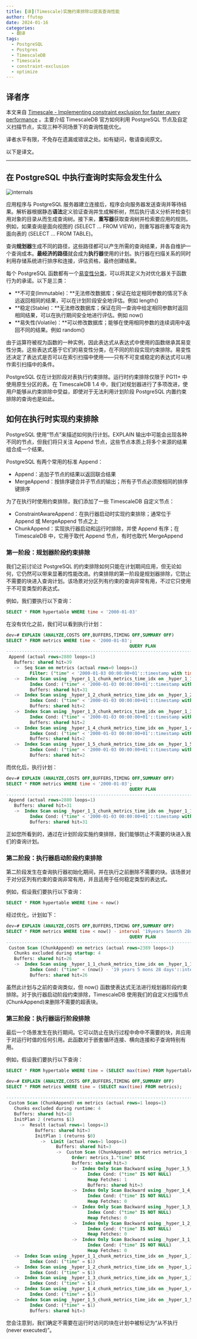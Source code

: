 ```yaml
---
title: [译](Timescale)实施约束排除以提高查询性能
author: ffutop
date: 2024-01-16
categories:
  - 翻译
tags:
  - PostgreSQL
  - Postgres
  - TimescaleDB
  - Timescale
  - constraint-exclusion
  - optimize
---
```


## 译者序

本文来自 [Timescale - Implementing constraint exclusion for faster query performance](https://www.timescale.com/blog/implementing-constraint-exclusion-for-faster-query-performance/) 。主要介绍 TimescaleDB 官方如何利用 PostgreSQL 节点及自定义扫描节点，实现三种不同场景下的查询性能优化。

译者水平有限，不免存在遗漏或错误之处。如有疑问，敬请查阅原文。

以下是译文。

---

## **在 PostgreSQL 中执行查询时实际会发生什么**

![internals](//img.ffutop.com/internals.png)

应用程序与 PostgreSQL 服务器建立连接后，程序会向服务器发送查询并等待结果。解析器根据静态**语法**定义验证查询并生成解析树，然后执行语义分析并检查引用对象的目录从而生成查询树。接下来，**重写器**获取查询树并检索要应用的规则。例如，如果查询是面向视图的 (SELECT … FROM VIEW)，则重写器将重写查询为面向表的 (SELECT … FROM TABLE)。

查询**规划器**生成不同的路径，这些路径都可以产生所需的查询结果，并各自维护一个查询成本。**最经济的路径**就会成为**执行器**使用的计划。执行器在扫描关系的同时利用存储系统进行排序和连接，评估资格，最终创建结果。

每个 PostgreSQL 函数都有一个[易变性分类](https://www.postgresql.org/docs/current/xfunc-volatility.html)，可以将其定义为对优化器关于函数行为的承诺。以下是三类：

- **不可变(Immutable)：**无法修改数据库；保证在给定相同参数的情况下永远返回相同的结果，可以在计划阶段安全地评估。例如 length()
- **稳定(Stable)：**无法修改数据库；保证在同一查询中给定相同参数时返回相同结果，可以在执行期间安全地进行评估。例如 now()
- **易失性(Volatile)：**可以修改数据库；能够在使用相同参数的连续调用中返回不同的结果。例如 random()

由于运算符被视为函数的一种实例，因此表达式从表达式中使用的函数继承其易变性分类。这些表达式基于它们的易变性分类，在不同的阶段实现约束排除。易变性还决定了表达式是否可以在索引扫描中使用——只有不可变或稳定的表达式可以用作索引扫描中的条件。

PostgreSQL 仅在计划阶段对表执行约束排除。运行时约束排除仅限于 PG11+ 中使用原生分区的表。在 TimescaleDB 1.4 中，我们对规划器进行了多项改进，使用户能够从约束排除中受益，即使对于无法利用计划阶段 PostgreSQL 内置约束排除的查询也是如此。

## **如何在执行时实现约束排除**

PostgreSQL 使用“节点”来描述如何执行计划。EXPLAIN 输出中可能会出现各种不同的节点，但我们将只关注 Append 节点，这些节点本质上将多个来源的结果组合成一个结果。

PostgreSQL 有两个常用的标准 Append：

- Append：追加子节点的结果以返回联合结果
- MergeAppend：按排序键合并子节点的输出；所有子节点必须按相同的排序键排序

为了在执行时使用约束排除，我们添加了一些 TimescaleDB 自定义节点：

- ConstraintAwareAppend：在执行器启动时实现约束排除；通常位于 Append 或 MergeAppend 节点之上
- ChunkAppend：实现执行器启动和运行时排除，并使 Append 有序；在 TimescaleDB 中，它用于取代 Append 节点，有时也取代 MergeAppend

### **第一阶段：规划器阶段约束排除**

我们之前讨论过 PostgreSQL 的约束排除如何只能在计划期间应用，但无论如何，它仍然可以带来显著的性能改进。约束排除的第一阶段是规划器排除，它防止不需要的块进入查询计划。该场景对分区列有约束的查询非常有用，不过它只使用于不可变类型的表达式。

例如，我们要执行以下查询：

```sql
SELECT * FROM hypertable WHERE time < '2000-01-03'
```

在没有优化之前，我们可以看到执行计划：

```sql
dev=# EXPLAIN (ANALYZE,COSTS OFF,BUFFERS,TIMING OFF,SUMMARY OFF)
SELECT * FROM metrics WHERE time < '2000-01-03';
                                               QUERY PLAN
---------------------------------------------------------------------------------------------------------
 Append (actual rows=2880 loops=1)
   Buffers: shared hit=39
   ->  Seq Scan on metrics (actual rows=0 loops=1)
         Filter: ("time" < '2000-01-03 00:00:00+01'::timestamp with time zone)
   ->  Index Scan using _hyper_1_1_chunk_metrics_time_idx on _hyper_1_1_chunk (actual rows=2880 loops=1)
         Index Cond: ("time" < '2000-01-03 00:00:00+01'::timestamp with time zone)
         Buffers: shared hit=31
   ->  Index Scan using _hyper_1_2_chunk_metrics_time_idx on _hyper_1_2_chunk (actual rows=0 loops=1)
         Index Cond: ("time" < '2000-01-03 00:00:00+01'::timestamp with time zone)
         Buffers: shared hit=2
   ->  Index Scan using _hyper_1_3_chunk_metrics_time_idx on _hyper_1_3_chunk (actual rows=0 loops=1)
         Index Cond: ("time" < '2000-01-03 00:00:00+01'::timestamp with time zone)
         Buffers: shared hit=2
   ->  Index Scan using _hyper_1_4_chunk_metrics_time_idx on _hyper_1_4_chunk (actual rows=0 loops=1)
         Index Cond: ("time" < '2000-01-03 00:00:00+01'::timestamp with time zone)
         Buffers: shared hit=2
   ->  Index Scan using _hyper_1_5_chunk_metrics_time_idx on _hyper_1_5_chunk (actual rows=0 loops=1)
         Index Cond: ("time" < '2000-01-03 00:00:00+01'::timestamp with time zone)
         Buffers: shared hit=2
```

而优化后，执行计划：

```sql
dev=# EXPLAIN (ANALYZE,COSTS OFF,BUFFERS,TIMING OFF,SUMMARY OFF)
SELECT * FROM metrics WHERE time < '2000-01-03';
                                               QUERY PLAN
---------------------------------------------------------------------------------------------------------
 Append (actual rows=2880 loops=1)
   Buffers: shared hit=31
   ->  Index Scan using _hyper_1_1_chunk_metrics_time_idx on _hyper_1_1_chunk (actual rows=2880 loops=1)
         Index Cond: ("time" < '2000-01-03 00:00:00+01'::timestamp with time zone)
         Buffers: shared hit=31
```

正如您所看到的，通过在计划阶段实施约束排除，我们能够防止不需要的块进入我们的查询计划。

### **第二阶段：执行器启动阶段约束排除**

第二阶段发生在查询执行器初始化期间，并在执行之前删除不需要的块。该场景对于对分区列有约束的查询非常有用，并且适用于任何稳定类型的表达式。

例如，假设我们要执行以下查询：

```sql
SELECT * FROM hypertable WHERE time < now()
```

经过优化，计划如下：

```sql
dev=# EXPLAIN (ANALYZE,COSTS OFF,BUFFERS,TIMING OFF,SUMMARY OFF)
SELECT * FROM metrics WHERE time < now() - interval '19years 5month 28days';
                                               QUERY PLAN
---------------------------------------------------------------------------------------------------------
 Custom Scan (ChunkAppend) on metrics (actual rows=2389 loops=1)
   Chunks excluded during startup: 4
   Buffers: shared hit=26
   ->  Index Scan using _hyper_1_1_chunk_metrics_time_idx on _hyper_1_1_chunk (actual rows=2389 loops=1)
         Index Cond: ("time" < (now() - '19 years 5 mons 28 days'::interval))
         Buffers: shared hit=26
```

虽然此计划与之前的查询类似，但 now() 函数使表达式无法进行规划器阶段约束排除。对于执行器启动阶段约束排除，TimescaleDB 使用我们的自定义扫描节点(ChunkAppend)来删除不需要的超表块。

### **第三阶段：执行器运行阶段排除**

最后一个场景发生在执行期间。它可以防止在执行过程中命中不需要的块，并应用于对运行时值的任何引用。此函数对于嵌套循环连接、横向连接和子查询特别有用。

例如，假设我们要执行以下查询：

```sql
SELECT * FROM hypertable WHERE time = (SELECT max(time) FROM hypertable)
```

```sql
dev=# EXPLAIN (ANALYZE,COSTS OFF,BUFFERS,TIMING OFF,SUMMARY OFF)
SELECT * FROM metrics WHERE time = (SELECT max(time) FROM metrics);
                                                                         QUERY PLAN
-------------------------------------------------------------------------------------------------------------------------------------------------------------
 Custom Scan (ChunkAppend) on metrics (actual rows=1 loops=1)
   Chunks excluded during runtime: 4
   Buffers: shared hit=18
   InitPlan 2 (returns $1)
     ->  Result (actual rows=1 loops=1)
           Buffers: shared hit=3
           InitPlan 1 (returns $0)
             ->  Limit (actual rows=1 loops=1)
                   Buffers: shared hit=3
                   ->  Custom Scan (ChunkAppend) on metrics metrics_1 (actual rows=1 loops=1)
                         Order: metrics_1."time" DESC
                         Buffers: shared hit=3
                         ->  Index Only Scan Backward using _hyper_1_5_chunk_metrics_time_idx on _hyper_1_5_chunk _hyper_1_5_chunk_1 (actual rows=1 loops=1)
                               Index Cond: ("time" IS NOT NULL)
                               Heap Fetches: 1
                               Buffers: shared hit=3
                         ->  Index Only Scan Backward using _hyper_1_4_chunk_metrics_time_idx on _hyper_1_4_chunk _hyper_1_4_chunk_1 (never executed)
                               Index Cond: ("time" IS NOT NULL)
                               Heap Fetches: 0
                         ->  Index Only Scan Backward using _hyper_1_3_chunk_metrics_time_idx on _hyper_1_3_chunk _hyper_1_3_chunk_1 (never executed)
                               Index Cond: ("time" IS NOT NULL)
                               Heap Fetches: 0
                         ->  Index Only Scan Backward using _hyper_1_2_chunk_metrics_time_idx on _hyper_1_2_chunk _hyper_1_2_chunk_1 (never executed)
                               Index Cond: ("time" IS NOT NULL)
                               Heap Fetches: 0
                         ->  Index Only Scan Backward using _hyper_1_1_chunk_metrics_time_idx on _hyper_1_1_chunk _hyper_1_1_chunk_1 (never executed)
                               Index Cond: ("time" IS NOT NULL)
                               Heap Fetches: 0
   ->  Index Scan using _hyper_1_1_chunk_metrics_time_idx on _hyper_1_1_chunk (never executed)
         Index Cond: ("time" = $1)
   ->  Index Scan using _hyper_1_2_chunk_metrics_time_idx on _hyper_1_2_chunk (never executed)
         Index Cond: ("time" = $1)
   ->  Index Scan using _hyper_1_3_chunk_metrics_time_idx on _hyper_1_3_chunk (never executed)
         Index Cond: ("time" = $1)
   ->  Index Scan using _hyper_1_4_chunk_metrics_time_idx on _hyper_1_4_chunk (never executed)
         Index Cond: ("time" = $1)
   ->  Index Scan using _hyper_1_5_chunk_metrics_time_idx on _hyper_1_5_chunk (actual rows=1 loops=1)
         Index Cond: ("time" = $1)
         Buffers: shared hit=3
```

您会注意到，我们确定不需要在运行时访问的块在计划中被标记为“从不执行(never executed)”。
